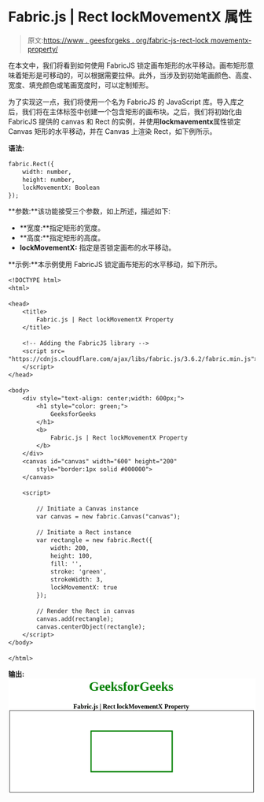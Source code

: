 # Fabric.js | Rect lockMovementX 属性

> 原文:[https://www . geesforgeks . org/fabric-js-rect-lock movementx-property/](https://www.geeksforgeeks.org/fabric-js-rect-lockmovementx-property/)

在本文中，我们将看到如何使用 FabricJS 锁定画布矩形的水平移动。画布矩形意味着矩形是可移动的，可以根据需要拉伸。此外，当涉及到初始笔画颜色、高度、宽度、填充颜色或笔画宽度时，可以定制矩形。

为了实现这一点，我们将使用一个名为 FabricJS 的 JavaScript 库。导入库之后，我们将在主体标签中创建一个包含矩形的画布块。之后，我们将初始化由 FabricJS 提供的 canvas 和 Rect 的实例，并使用**lockmavementx**属性锁定 Canvas 矩形的水平移动，并在 Canvas 上渲染 Rect，如下例所示。

**语法:**

```
fabric.Rect({
    width: number,
    height: number,
    lockMovementX: Boolean
});
```

**参数:**该功能接受三个参数，如上所述，描述如下:

*   **宽度:**指定矩形的宽度。
*   **高度:**指定矩形的高度。
*   **lockMovementX:** 指定是否锁定画布的水平移动。

**示例:**本示例使用 FabricJS 锁定画布矩形的水平移动，如下所示。

```
<!DOCTYPE html> 
<html> 

<head> 
    <title> 
        Fabric.js | Rect lockMovementX Property
    </title> 

    <!-- Adding the FabricJS library -->
    <script src= 
"https://cdnjs.cloudflare.com/ajax/libs/fabric.js/3.6.2/fabric.min.js"> 
    </script> 
</head> 

<body> 
    <div style="text-align: center;width: 600px;">  
        <h1 style="color: green;">  
            GeeksforGeeks  
        </h1>  
        <b>  
            Fabric.js | Rect lockMovementX Property  
        </b>  
    </div>
    <canvas id="canvas" width="600" height="200"
        style="border:1px solid #000000"> 
    </canvas> 

    <script> 

        // Initiate a Canvas instance 
        var canvas = new fabric.Canvas("canvas"); 

        // Initiate a Rect instance 
        var rectangle = new fabric.Rect({ 
            width: 200,
            height: 100,
            fill: '', 
            stroke: 'green',
            strokeWidth: 3,
            lockMovementX: true
        }); 

        // Render the Rect in canvas 
        canvas.add(rectangle); 
        canvas.centerObject(rectangle);
    </script> 
</body> 

</html>
```

**输出:**
![](img/ed07bcd4289c43c1938289f479766916.png)
